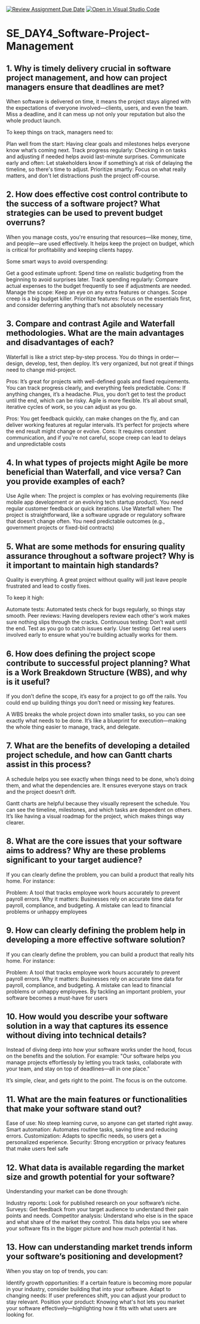 [![Review Assignment Due Date](https://classroom.github.com/assets/deadline-readme-button-22041afd0340ce965d47ae6ef1cefeee28c7c493a6346c4f15d667ab976d596c.svg)](https://classroom.github.com/a/9pw6JKcu)
[![Open in Visual Studio Code](https://classroom.github.com/assets/open-in-vscode-2e0aaae1b6195c2367325f4f02e2d04e9abb55f0b24a779b69b11b9e10269abc.svg)](https://classroom.github.com/online_ide?assignment_repo_id=18490606&assignment_repo_type=AssignmentRepo)
# SE_DAY4_Software-Project-Management
## 1. Why is timely delivery crucial in software project management, and how can project managers ensure that deadlines are met?
When software is delivered on time, it means the project stays aligned with the expectations of everyone involved—clients, users, and even the team. Miss a deadline, and it can mess up not only your reputation but also the whole product launch.

To keep things on track, managers need to:

Plan well from the start: Having clear goals and milestones helps everyone know what’s coming next.
Track progress regularly: Checking in on tasks and adjusting if needed helps avoid last-minute surprises.
Communicate early and often: Let stakeholders know if something’s at risk of delaying the timeline, so there's time to adjust.
Prioritize smartly: Focus on what really matters, and don't let distractions push the project off-course.
## 2. How does effective cost control contribute to the success of a software project? What strategies can be used to prevent budget overruns?
When you manage costs, you're ensuring that resources—like money, time, and people—are used effectively. It helps keep the project on budget, which is critical for profitability and keeping clients happy.

Some smart ways to avoid overspending:

Get a good estimate upfront: Spend time on realistic budgeting from the beginning to avoid surprises later.
Track spending regularly: Compare actual expenses to the budget frequently to see if adjustments are needed.
Manage the scope: Keep an eye on any extra features or changes. Scope creep is a big budget killer.
Prioritize features: Focus on the essentials first, and consider deferring anything that’s not absolutely necessary
## 3. Compare and contrast Agile and Waterfall methodologies. What are the main advantages and disadvantages of each?
Waterfall is like a strict step-by-step process. You do things in order—design, develop, test, then deploy. It’s very organized, but not great if things need to change mid-project.

Pros: It’s great for projects with well-defined goals and fixed requirements. You can track progress clearly, and everything feels predictable.
Cons: If anything changes, it’s a headache. Plus, you don’t get to test the product until the end, which can be risky.
Agile is more flexible. It’s all about small, iterative cycles of work, so you can adjust as you go.

Pros: You get feedback quickly, can make changes on the fly, and can deliver working features at regular intervals. It’s perfect for projects where the end result might change or evolve.
Cons: It requires constant communication, and if you're not careful, scope creep can lead to delays and unpredictable costs
## 4. In what types of projects might Agile be more beneficial than Waterfall, and vice versa? Can you provide examples of each?

Use Agile when:
The project is complex or has evolving requirements (like mobile app development or an evolving tech startup product).
You need regular customer feedback or quick iterations.
Use Waterfall when:
The project is straightforward, like a software upgrade or regulatory software that doesn’t change often.
You need predictable outcomes (e.g., government projects or fixed-bid contracts)
## 5. What are some methods for ensuring quality assurance throughout a software project? Why is it important to maintain high standards?
Quality is everything. A great project without quality will just leave people frustrated and lead to costly fixes.

To keep it high:

Automate tests: Automated tests check for bugs regularly, so things stay smooth.
Peer reviews: Having developers review each other's work makes sure nothing slips through the cracks.
Continuous testing: Don’t wait until the end. Test as you go to catch issues early.
User testing: Get real users involved early to ensure what you're building actually works for them.

## 6. How does defining the project scope contribute to successful project planning? What is a Work Breakdown Structure (WBS), and why is it useful?
If you don’t define the scope, it’s easy for a project to go off the rails. You could end up building things you don’t need or missing key features.

A WBS breaks the whole project down into smaller tasks, so you can see exactly what needs to be done. It’s like a blueprint for execution—making the whole thing easier to manage, track, and delegate.


## 7. What are the benefits of developing a detailed project schedule, and how can Gantt charts assist in this process?
A schedule helps you see exactly when things need to be done, who’s doing them, and what the dependencies are. It ensures everyone stays on track and the project doesn’t drift.

Gantt charts are helpful because they visually represent the schedule. You can see the timeline, milestones, and which tasks are dependent on others. It’s like having a visual roadmap for the project, which makes things way clearer.
## 8. What are the core issues that your software aims to address? Why are these problems significant to your target audience?
If you can clearly define the problem, you can build a product that really hits home. For instance:

Problem: A tool that tracks employee work hours accurately to prevent payroll errors.
Why it matters: Businesses rely on accurate time data for payroll, compliance, and budgeting. A mistake can lead to financial problems or unhappy employees


## 9. How can clearly defining the problem help in developing a more effective software solution?
If you can clearly define the problem, you can build a product that really hits home. For instance:

Problem: A tool that tracks employee work hours accurately to prevent payroll errors.
Why it matters: Businesses rely on accurate time data for payroll, compliance, and budgeting. A mistake can lead to financial problems or unhappy employees.
By tackling an important problem, your software becomes a must-have for users

## 10. How would you describe your software solution in a way that captures its essence without diving into technical details?
Instead of diving deep into how your software works under the hood, focus on the benefits and the solution. For example: "Our software helps you manage projects effortlessly by letting you track tasks, collaborate with your team, and stay on top of deadlines—all in one place."

It’s simple, clear, and gets right to the point. The focus is on the outcome.
## 11. What are the main features or functionalities that make your software stand out?
Ease of use: No steep learning curve, so anyone can get started right away.
Smart automation: Automates routine tasks, saving time and reducing errors.
Customization: Adapts to specific needs, so users get a personalized experience.
Security: Strong encryption or privacy features that make users feel safe

## 12. What data is available regarding the market size and growth potential for your software?
Understanding your market can be done through:

Industry reports: Look for published research on your software’s niche.
Surveys: Get feedback from your target audience to understand their pain points and needs.
Competitor analysis: Understand who else is in the space and what share of the market they control.
This data helps you see where your software fits in the bigger picture and how much potential it has.

## 13. How can understanding market trends inform your software’s positioning and development?
When you stay on top of trends, you can:

Identify growth opportunities: If a certain feature is becoming more popular in your industry, consider building that into your software.
Adapt to changing needs: If user preferences shift, you can adjust your product to stay relevant.
Position your product: Knowing what's hot lets you market your software effectively—highlighting how it fits with what users are looking for.
